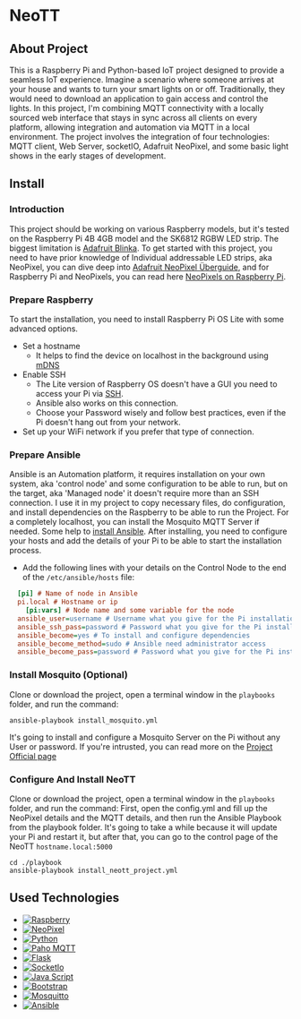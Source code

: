 # NeoTT
## About Project
This is a Raspberry Pi and Python-based IoT project designed to provide a seamless IoT experience.
Imagine a scenario where someone arrives at your house and wants to turn your smart lights on or off. Traditionally, they would need to download an application to gain access and control the lights. In this project, I'm combining MQTT connectivity with a locally sourced web interface that stays in sync across all clients on every platform, allowing integration and automation via MQTT in a local environment.
The project involves the integration of four technologies: MQTT client, Web Server, socketIO, Adafruit NeoPixel, and some basic light shows in the early stages of development.



## Install

### Introduction
This project should be working on various Raspberry models, but it's tested on the Raspberry Pi 4B 4GB model and the SK6812 RGBW LED strip. The biggest limitation is [Adafruit Blinka](https://learn.adafruit.com/circuitpython-on-raspberrypi-linux/installing-circuitpython-on-raspberry-pi). To get started with this project, you need to have prior knowledge of Individual addressable LED strips, aka NeoPixel, you can dive deep into [Adafruit NeoPixel Überguide](https://learn.adafruit.com/adafruit-neopixel-uberguide), and for Raspberry Pi and NeoPixels, you can read here [NeoPixels on Raspberry Pi](https://learn.adafruit.com/neopixels-on-raspberry-pi/overview).
### Prepare Raspberry
To start the installation, you need to install Raspberry Pi OS Lite with some advanced options.
- Set a hostname
  - It helps to find the device on localhost in the background using [mDNS](https://en.wikipedia.org/wiki/Multicast_DNS)
- Enable SSH
  - The Lite version of Raspberry OS doesn't have a GUI you need to access your Pi via [SSH](https://en.wikipedia.org/wiki/Secure_Shell).
  - Ansible also works on this connection.
  - Choose your Password wisely and follow best practices, even if the Pi doesn't hang out from your network.
- Set up your WiFi network if you prefer that type of connection.
### Prepare Ansible
Ansible is an Automation platform, it requires installation on your own system, aka 'control node' and some configuration to be able to run, but on the target, aka 'Managed node' it doesn't require more than an SSH connection. I use it in my project to copy necessary files, do configuration, and install dependencies on the Raspberry to be able to run the Project. For a completely localhost, you can install the Mosquito MQTT Server if needed.
Some help to [install Ansible](https://docs.ansible.com/ansible/latest/installation_guide/index.html). After installing, you need to configure your hosts and add the details of your Pi to be able to start the installation process.
- Add the following lines with your details on the Control Node to the end of the `/etc/ansible/hosts` file:
```ini
  [pi] # Name of node in Ansible
  pi.local # Hostname or ip 
    [pi:vars] # Node name and some variable for the node 
  ansible_user=username # Username what you give for the Pi installation
  ansible_ssh_pass=password # Password what you give for the Pi installation
  ansible_become=yes # To install and configure dependencies 
  ansible_become_method=sudo # Ansible need administrator access 
  ansible_become_pass=password # Password what you give for the Pi installation
```
 
### Install Mosquito (Optional)
Clone or download the project, open a terminal window in the `playbooks` folder, and run the command:
```
ansible-playbook install_mosquito.yml
```
It's going to install and configure a Mosquito Server on the Pi without any User or password. If you're intrusted, you can read more on the [Project Official page](https://mosquitto.org/documentation/authentication-methods/)
### Configure And Install NeoTT
Clone or download the project, open a terminal window in the `playbooks` folder, and run the command:
First, open the config.yml and fill up the NeoPixel details and the MQTT details, and then run the Ansible Playbook from the playbook folder. It's going to take a while because it will update your Pi and restart it, but after that, you can go to the control page of the NeoTT `hostname.local:5000`
```
cd ./playbook
ansible-playbook install_neott_project.yml 
```
## Used Technologies

- [![Raspberry][Raspberry-badge]][Raspberry-url]
- [![NeoPixel][NeoPixel-badge]][NeoPixel-url]
- [![Python][Python-badge]][Python-url]
- [![Paho MQTT][PahoMQTT-badge]][PahoMQTT-url]
- [![Flask][Flask-badge]][Flask-url]
- [![SocketIo][SocketIo-badge]][SocketIo-url]
- [![Java Script][JavaScript-badge]][JavaScript-url]
- [![Bootstrap][Bootstrap-badge]][Bootstrap-url]
- [![Mosquitto][Mosquitto-badge]][Mosquitto-url]
- [![Ansible][Ansible-badge]][Ansible-url]


<!-- Badge links -->
[Raspberry-badge]: https://img.shields.io/badge/Raspberry%20Pi-black?style=for-the-badge&logo=Raspberry%20Pi&logoColor=white
[NeoPixel-badge]: https://img.shields.io/badge/NeoPixel-black?style=for-the-badge&logo=adafruit&logoColor=white
[Python-badge]: https://img.shields.io/badge/Python-black?style=for-the-badge&logo=python&logoColor=white 
[PahoMQTT-badge]: https://img.shields.io/badge/Paho%20MQTT-black?style=for-the-badge&logo=mqtt&logoColor=white
[Flask-badge]: https://img.shields.io/badge/Flask-black?style=for-the-badge&logo=flask&logoColor=white
[SocketIo-badge]: https://img.shields.io/badge/Socket.io-010101?&style=for-the-badge&logo=Socket.io&logoColor=white
[JavaScript-badge]: https://img.shields.io/badge/Vanilla%20Js-black?style=for-the-badge&logo=javascript&logoColor=white
[Bootstrap-badge]: https://img.shields.io/badge/bootstrap-black?style=for-the-badge&logo=bootstrap&logoColor=white
[Mosquitto-badge]: https://img.shields.io/badge/Mosquitto-black?style=for-the-badge&logo=eclipsemosquitto&logoColor=white
[Ansible-badge]: https://img.shields.io/badge/Ansible-black?style=for-the-badge&logo=ansible&logoColor=white
<!-- Project url -->
[Raspberry-url]: https://www.raspberrypi.com/
[NeoPixel-url]: https://learn.adafruit.com/neopixels-on-raspberry-pi/overview
[Python-url]: https://www.python.org/
[PahoMQTT-url]: https://eclipse.dev/paho/
[Flask-url]: https://flask.palletsprojects.com/en/2.3.x/
[SocketIo-url]: https://flask-socketio.readthedocs.io/en/latest/
[JavaScript-url]: https://developer.mozilla.org/en-US/docs/Web/JavaScript
[Bootstrap-url]: https://getbootstrap.com/
[Mosquitto-url]: https://mosquitto.org/
[Ansible-url]: https://www.ansible.com/
